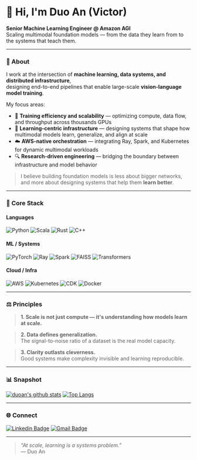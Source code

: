 # 👋 Hi, I'm Duo An (Victor)

**Senior Machine Learning Engineer @ Amazon AGI**  
Scaling multimodal foundation models — from the data they learn from to the systems that teach them.

---

### 🧭 About

I work at the intersection of **machine learning, data systems, and distributed infrastructure**,  
designing end-to-end pipelines that enable large-scale **vision-language model training**.

My focus areas:
- 🧠 **Training efficiency and scalability** — optimizing compute, data flow, and throughput across thousands GPUs  
- 🧩 **Learning-centric infrastructure** — designing systems that shape how multimodal models learn, generalize, and align at scale  
- ☁️ **AWS-native orchestration** — integrating Ray, Spark, and Kubernetes for dynamic multimodal workloads  
- 🔍 **Research-driven engineering** — bridging the boundary between infrastructure and model behavior

> I believe building foundation models is less about bigger networks,  
> and more about designing systems that help them **learn better**.

---

### 🧰 Core Stack

#### Languages
![Python](https://img.shields.io/badge/Python-3776AB?style=flat-square&logo=python&logoColor=white)
![Scala](https://img.shields.io/badge/Scala-DC322F?style=flat-square&logo=scala&logoColor=white)
![Rust](https://img.shields.io/badge/Rust-000000?style=flat-square&logo=rust&logoColor=white)
![C++](https://img.shields.io/badge/C++-00599C?style=flat-square&logo=cplusplus&logoColor=white)

#### ML / Systems
![PyTorch](https://img.shields.io/badge/PyTorch-EE4C2C?style=flat-square&logo=pytorch&logoColor=white)
![Ray](https://img.shields.io/badge/Ray-028CF0?style=flat-square&logo=ray&logoColor=white)
![Spark](https://img.shields.io/badge/Apache_Spark-E25A1C?style=flat-square&logo=apachespark&logoColor=white)
![FAISS](https://img.shields.io/badge/FAISS-00599C?style=flat-square&logo=facebook&logoColor=white)
![Transformers](https://img.shields.io/badge/Transformers-FFD43B?style=flat-square&logo=huggingface&logoColor=black)

#### Cloud / Infra
![AWS](https://img.shields.io/badge/AWS-FF9900?style=flat-square&logo=amazonaws&logoColor=white)
![Kubernetes](https://img.shields.io/badge/Kubernetes-326CE5?style=flat-square&logo=kubernetes&logoColor=white)
![CDK](https://img.shields.io/badge/AWS%20CDK-4B8BBE?style=flat-square&logo=aws&logoColor=white)
![Docker](https://img.shields.io/badge/Docker-2496ED?style=flat-square&logo=docker&logoColor=white)

---

### ⚖️ Principles

> **1. Scale is not just compute — it's understanding how models learn at scale.**

> **2. Data defines generalization.**  
> The signal-to-noise ratio of a dataset is the real model capacity.

> **3. Clarity outlasts cleverness.**  
> Good systems make complexity invisible and learning reproducible.

---

### 📊 Snapshot

[![duoan's github stats](https://github-readme-stats.vercel.app/api?username=duoan&theme=tokyonight&show_icons=true&hide_rank=true)](https://github.com/duoan)
[![Top Langs](https://github-readme-stats.vercel.app/api/top-langs/?username=duoan&layout=compact&theme=tokyonight)](https://github.com/duoan)

---

### 🌐 Connect

[![Linkedin Badge](https://img.shields.io/badge/-duoan-blue?style=flat&logo=Linkedin&logoColor=white&link=https://www.linkedin.com/in/duoan/)](https://www.linkedin.com/in/duoan/)
[![Gmail Badge](https://img.shields.io/badge/-victor.duo.an@gmail.com-c14438?style=flat&logo=Gmail&logoColor=white)](mailto:victor.duo.an@gmail.com)

---

> _“At scale, learning is a systems problem.”_  
> — Duo An
